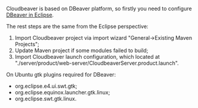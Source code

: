 Cloudbeaver is based on DBeaver platform, so firstly you need to configure [DBeaver in Eclipse](https://github.com/dbeaver/dbeaver/wiki/Develop-in-Eclipse).  

The rest steps are the same from the Eclipse perspective:
1. Import Cloudbeaver project via import wizard "General->Existing Maven Projects";
2. Update Maven project if some modules failed to build;
3. Import Cloudbeaver launch configuration, which located at "./server/product/web-server/CloudbeaverServer.product.launch".

On Ubuntu gtk plugins required for DBeaver:
- org.eclipse.e4.ui.swt.gtk;
- org.eclipse.equinox.launcher.gtk.linux;
- org.eclipse.swt.gtk.linux.
